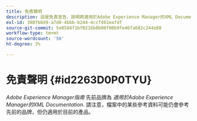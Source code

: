 ```yaml
---
title: 免責聲明
description: 這是免責宣告，說明將適用於Adobe Experience Manager的XML Documentation產品名稱變更為AEM Guides
exl-id: 388fb8d9-a7d0-4bbb-b244-4ccf461eafdf
source-git-commit: 5e0584f1bf0216b8b00f00b9fe46fa682c244e08
workflow-type: tm+mt
source-wordcount: '56'
ht-degree: 3%

---
```


# 免責聲明 {#id2263D0P0TYU}

*Adobe Experience Manager指南* 先前品牌為 *適用於Adobe Experience Manager的XML Documentation*. 請注意，檔案中的某些參考資料可能仍會參考先前的品牌，但仍適用於目前的產品。
